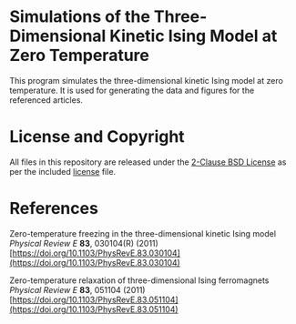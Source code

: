 # Simulations of the Three-Dimensional Kinetic Ising Model at Zero Temperature

This program simulates the three-dimensional kinetic Ising model at zero temperature. It is used for generating the data and figures for the referenced articles.

# License and Copyright

All files in this repository are released under the [2-Clause BSD License](https://opensource.org/license/bsd-2-clause) as per the included [license](https://github.com/jolejarz/kinetic-ising-model-3d/blob/main/LICENSE.txt) file.

# References

Zero-temperature freezing in the three-dimensional kinetic Ising model  
*Physical Review E* **83**, 030104(R) (2011)  
[https://doi.org/10.1103/PhysRevE.83.030104](https://doi.org/10.1103/PhysRevE.83.030104)

Zero-temperature relaxation of three-dimensional Ising ferromagnets  
*Physical Review E* **83**, 051104 (2011)  
[https://doi.org/10.1103/PhysRevE.83.051104](https://doi.org/10.1103/PhysRevE.83.051104)
